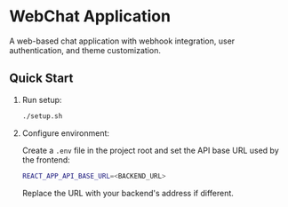 # WebChat Application

A web-based chat application with webhook integration, user authentication, and theme customization.

## Quick Start

1. Run setup:

   ```bash
   ./setup.sh
   ```

2. Configure environment:

   Create a `.env` file in the project root and set the API base URL used by the frontend:

   ```bash
   REACT_APP_API_BASE_URL=<BACKEND_URL>
   ```

   Replace the URL with your backend's address if different.
